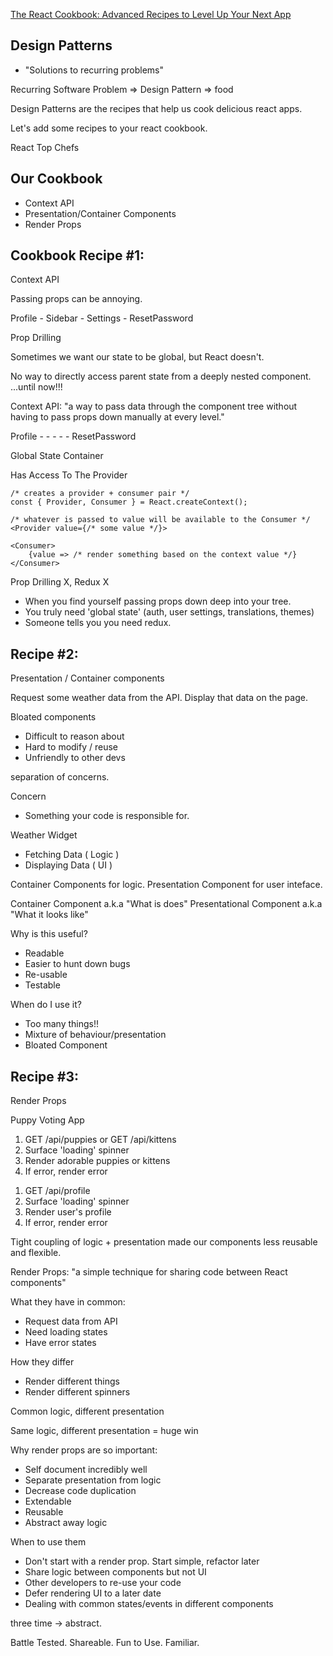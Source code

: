 [The React Cookbook: Advanced Recipes to Level Up Your Next App](https://www.youtube.com/watch?v=lG6Z0FQj_SI&t=0s&index=2&list=WL)

## Design Patterns
- "Solutions to recurring problems"

 Recurring Software Problem
 =>
 Design Pattern
 => 
 food

Design Patterns are the recipes that help us cook delicious react apps.

Let's add some recipes to your react cookbook.

React Top Chefs

## Our Cookbook
- Context API
- Presentation/Container Components
- Render Props

## Cookbook Recipe #1:
Context API

Passing props can be annoying.


Profile - Sidebar - Settings - ResetPassword

Prop Drilling

Sometimes we want our state to be global, but React doesn't.

No way to directly access parent state from a deeply nested component.
...until now!!!

Context API:
"a way to pass data through the component tree without having to pass props down manually at every level."

Profile - - - - - ResetPassword

<Provider> Global State Container

<Consumer> Has Access To The Provider

```
/* creates a provider + consumer pair */
const { Provider, Consumer } = React.createContext();

/* whatever is passed to value will be available to the Consumer */
<Provider value={/* some value */}>

<Consumer>
	{value => /* render something based on the context value */}
</Consumer>
```

Prop Drilling X, Redux X

- When you find yourself passing props down deep into your tree.
- You truly need 'global state' (auth, user settings, translations, themes)
- Someone tells you you need redux.

## Recipe #2: 
Presentation / Container components

<WeatherWidget />

Request some weather data from the API.
Display that data on the page.

Bloated components
- Difficult to reason about
- Hard to modify / reuse
- Unfriendly to other devs

separation of concerns.

Concern
- Something your code is responsible for.

Weather Widget
- Fetching Data ( Logic )
- Displaying Data ( UI )


Container Components for logic.
Presentation Component for user inteface.

Container Component a.k.a "What is does"
Presentational Component a.k.a "What it looks like"

Why is this useful?
- Readable
- Easier to hunt down bugs
- Re-usable
- Testable

When do I use it?
- Too many things!!
- Mixture of behaviour/presentation
- Bloated Component

## Recipe #3: 
Render Props

Puppy Voting App
<PuppyFeed>
<KittenFeed>
<PetFeed>

1. GET /api/puppies or GET /api/kittens
2. Surface 'loading' spinner
3. Render adorable puppies or kittens
4. If error, render error

<UserProfile>

1. GET /api/profile
2. Surface 'loading' spinner
3. Render user's profile
4. If error, render error

Tight coupling of logic + presentation made our components less reusable and flexible.

Render Props:
"a simple technique for sharing code between React components"

What they have in common:
- Request data from API
- Need loading states
- Have error states

How they differ
- Render different things
- Render different spinners

Common logic, different presentation
<Resource />

Same logic, different presentation = huge win

Why render props are so important:
- Self document incredibly well
- Separate presentation from logic
- Decrease code duplication
- Extendable
- Reusable
- Abstract away logic

When to use them
- Don't start with a render prop. Start simple, refactor later
- Share logic between components but not UI
- Other developers to re-use your code
- Defer rendering UI to a later date
- Dealing with common states/events in different components

three time -> abstract.

Battle Tested.
Shareable.
Fun to Use. 
Familiar.
